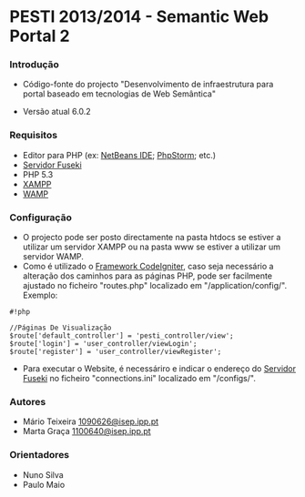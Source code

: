 # PESTI 2013/2014 - Semantic Web Portal 2 #

### Introdução ###

* Código-fonte do projecto "Desenvolvimento de infraestrutura para portal baseado em tecnologias de Web Semântica"
+ Versão atual 6.0.2

### Requisitos ###

* Editor para PHP (ex: [NetBeans IDE](https://netbeans.org/); [PhpStorm](https://www.jetbrains.com/phpstorm/); etc.)
* [Servidor Fuseki](https://jena.apache.org/documentation/serving_data/)
* PHP 5.3
* [XAMPP](https://www.apachefriends.org/index.html)
* [WAMP](http://www.wampserver.com/en/)

### Configuração ###
*  O projecto pode ser posto directamente na pasta htdocs se estiver a utilizar um servidor XAMPP  ou na pasta www se estiver a utilizar um servidor WAMP.
*  Como é utilizado o [Framework CodeIgniter](http://ellislab.com/codeigniter), caso seja necessário a alteração dos caminhos para as páginas PHP, pode ser facilmente ajustado no ficheiro "routes.php" localizado em "/application/config/". Exemplo:

```
#!php

//Páginas De Visualização
$route['default_controller'] = 'pesti_controller/view';
$route['login'] = 'user_controller/viewLogin';
$route['register'] = 'user_controller/viewRegister';

```
    
*  Para executar o Website, é necessáriro e indicar o endereço do [Servidor Fuseki](https://jena.apache.org/documentation/serving_data/) no ficheiro "connections.ini" localizado em "/configs/".

### Autores ###
* Mário Teixeira [1090626@isep.ipp.pt](mailto:1090626@isep.ipp.pt)
* Marta Graça [1100640@isep.ipp.pt](mailto:1100640@isep.ipp.pt)

### Orientadores ###
* Nuno Silva
* Paulo Maio
